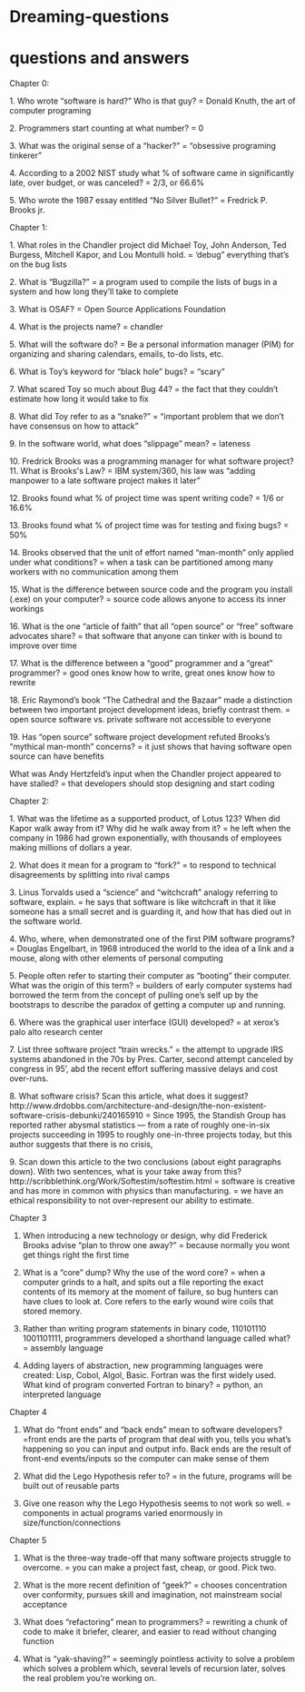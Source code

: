 # Dreaming-questions
<!DOCTYPE html>
<html>
<title>HTML Tutorial</title>
<body>

<h1>questions and answers</h1>
<body>
<p> Chapter 0:<p>
<p>1. Who wrote “software is hard?” Who is that guy? = Donald Knuth, the art of computer programing<p>
<p>2. Programmers start counting at what number? = 0<p>
<p>3. What was the original sense of a “hacker?” = “obsessive programing tinkerer”<p>
<p>4. According to a 2002 NIST study what % of software came in significantly late, over budget, or was canceled? = 2/3, or 66.6%<p>
<p>5. Who wrote the 1987 essay entitled “No Silver Bullet?” = Fredrick P. Brooks jr.<p>
<body>
<body>
<p>Chapter 1:<p>
<p>1.	What roles in the Chandler project did Michael Toy, John Anderson, Ted Burgess, Mitchell Kapor, and Lou Montulli hold. = ‘debug”  everything that’s on the bug lists<p>

<p>2.	What is “Bugzilla?” = a program used to compile the lists of bugs in a system and how long they’ll take to complete<p>

<p>3.	What is OSAF? = Open Source Applications Foundation <p>

<p>4.	What is the projects name? = chandler<p>

<p>5.	What will the software do? = Be a personal information manager (PIM) for organizing and sharing calendars, emails, to-do lists, etc.<p>

<p>6.	What is Toy’s keyword for “black hole” bugs? = “scary”<p>

<p>7.	What scared Toy so much about Bug 44? = the fact that they couldn’t estimate how long it would take to fix<p>

<p>8.	What did Toy refer to as a “snake?” = “important problem that we don’t have consensus on how to attack”<p>

<p>9.	In the software world, what does “slippage” mean? = lateness<p>

<p>10.	Fredrick Brooks was a programming manager for what software project?
11.	What is Brooks's Law? = IBM system/360, his law was “adding manpower to a late software project makes it later”<p>

<p>12.	Brooks found what % of project time was spent writing code? = 1/6 or 16.6%<p>

<p>13.	Brooks found what % of project time was for testing and fixing bugs? = 50%<p>

<p>14.	Brooks observed that the unit of effort named “man-month” only applied under what conditions? = when a task can be partitioned among many workers with no communication among them<p>

<p>15.	What is the difference between source code and the program you install (.exe) on your computer? = source code allows anyone to access its inner workings<p>

<p>16.	What is the one “article of faith” that all “open source” or “free” software advocates share? = that software that anyone can tinker with is bound to improve over time<p>

<p>17.	What is the difference between a “good” programmer and a “great” programmer? = good ones know how to write, great ones know how to rewrite<p>

<p>18.	Eric Raymond’s book “The Cathedral and the Bazaar” made a distinction between two important project development ideas, briefly contrast them. = open source software  vs.  private software not accessible to everyone<p>

<p>19.	Has “open source” software project development refuted Brooks’s “mythical man-month” concerns? = it just shows that having software open source can have benefits<p>

<p>What was Andy Hertzfeld’s input when the Chandler project appeared to have stalled? = that developers should stop designing and start coding</p>

<p>Chapter 2:<p>
<p>1.	What was the lifetime as a supported product, of Lotus 123? When did Kapor walk away from it? Why did he walk away from it? = he left when the company in 1986 had grown exponentially, with thousands of employees making millions of dollars a year.<p> 

<p>2.	What does it mean for a program to “fork?” = to respond to technical disagreements by splitting into rival camps<p>

<p>3.	Linus Torvalds used a “science” and “witchcraft” analogy referring to software, explain. = he says that software is like witchcraft in that it like someone has a small secret and is guarding it, and how that has died out in the software world.<p>

<p>4.	Who, where, when demonstrated one of the first PIM software programs? = Douglas Engelbart, in 1968 introduced the world to the idea of a link and a mouse, along with other elements of personal computing<p>

<p>5.	People often refer to starting their computer as “booting” their computer. What was the origin of this term? = builders of early computer systems had borrowed the term from the concept of pulling one’s self up by the bootstraps to describe the paradox of getting a computer up and running.<p>

<p>6.	Where was the graphical user interface (GUI) developed? = at xerox’s palo alto research center<p>

<p>7.	List three software project “train wrecks.” = the attempt to upgrade IRS systems abandoned in the 70s by Pres. Carter, second attempt canceled by congress in 95’, abd the recent effort suffering massive delays and cost over-runs.<p>

<p>8.	What software crisis? Scan this article, what does it suggest? 
http://www.drdobbs.com/architecture-and-design/the-non-existent-software-crisis-debunki/240165910 = Since 1995, the Standish Group has reported rather abysmal statistics — from a rate of roughly one-in-six projects succeeding in 1995 to roughly one-in-three projects today, but this author suggests that there is no crisis,<p> 


<p>9.	Scan down this article to the two conclusions (about eight paragraphs down). With two sentences, what is your take away from this?
http://scribblethink.org/Work/Softestim/softestim.html
= software is creative and has more in common with physics than manufacturing. 
= we have an ethical responsibility to not over-represent our ability to estimate.

Chapter 3
1.	When introducing a new technology or design, why did Frederick Brooks advise “plan to throw one away?” = because normally you wont get things right the first time

2.	What is a “core” dump? Why the use of the word core? = when a computer grinds to a halt, and spits out a file reporting the exact contents of its memory at the moment of failure, so bug hunters can have clues to look at. Core refers to the early wound wire coils that stored memory. 

3.	Rather than writing program statements in binary code, 110101110  1001101111, programmers developed a shorthand language called what? = assembly language

4.	Adding layers of abstraction, new programming languages were created: Lisp, Cobol, Algol, Basic. Fortran was the first widely used. What kind of program converted Fortran to binary? = python, an interpreted language

Chapter 4
1.	What do “front ends” and “back ends” mean to software developers?
=front ends are the parts of program that deal with you, tells you what’s happening so you can input and output info. Back ends are the result of front-end events/inputs so the computer can make sense of them

2.	What did the Lego Hypothesis refer to?
= in the future, programs will be built out of reusable parts

3.	Give one reason why the Lego Hypothesis seems to not work so well.
= components in actual programs varied enormously in size/function/connections


Chapter 5
1.	What is the three-way trade-off that many software projects struggle to overcome.
= you can make a project fast, cheap, or good. Pick two.

2.	What is the more recent definition of “geek?”
= chooses concentration over conformity, pursues skill and imagination, not mainstream social acceptance 

3.	What does “refactoring” mean to programmers?
= rewriting a chunk of code to make it briefer, clearer, and easier to read without changing function

4.	What is “yak-shaving?”
= seemingly pointless activity to solve a problem which solves a problem which, several levels of recursion later, solves the real problem you’re working on.
<p>

</body>
</html>